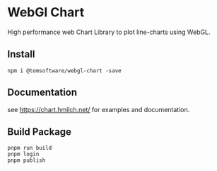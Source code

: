 # WebGl Chart
High performance web Chart Library to plot line-charts using WebGL.

## Install
```
npm i @tomsoftware/webgl-chart -save
```

## Documentation
see https://chart.hmilch.net/ for examples and documentation.

## Build Package
```
pnpm run build
pnpm login
pnpm publish
```


